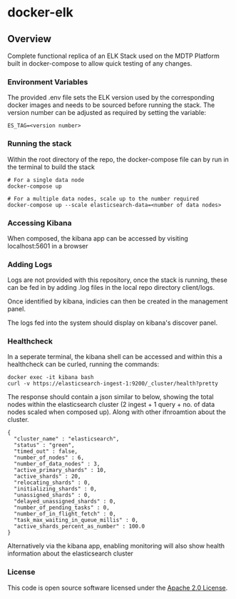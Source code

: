 
# docker-elk

## Overview
Complete functional replica of an ELK Stack used on the MDTP Platform built in docker-compose to allow quick testing of any changes.

### Environment Variables
The provided .env file sets the ELK version used by the corresponding docker images and needs to be sourced before running the stack. The version number can be adjusted as required by setting the variable:

```
ES_TAG=<version number>
```
### Running the stack
Within the root directory of the repo, the docker-compose file can by run in the terminal to build the stack 
```
# For a single data node 
docker-compose up

# For a multiple data nodes, scale up to the number required
docker-compose up --scale elasticsearch-data=<number of data nodes>
```
### Accessing Kibana
When composed, the kibana app can be accessed by visiting localhost:5601 in a browser

### Adding Logs
Logs are not provided with this repository, once the stack is running, these can be fed in by adding .log files in the local repo directory client/logs.

Once identified by kibana, indicies can then be created in the management panel.

The logs fed into the system should display on kibana's discover panel.

### Healthcheck
In a seperate terminal, the kibana shell can be accessed and within this a healthcheck can be curled, running the commands:
```
docker exec -it kibana bash
curl -v https://elasticsearch-ingest-1:9200/_cluster/health?pretty
```

The response should contain a json similar to below, showing the total nodes within the elasticsearch cluster (2 ingest + 1 query + no. of data nodes scaled when composed up). Along with other ifnroamtion about the cluster.
```
{
  "cluster_name" : "elasticsearch",
  "status" : "green",
  "timed_out" : false,
  "number_of_nodes" : 6,
  "number_of_data_nodes" : 3,
  "active_primary_shards" : 10,
  "active_shards" : 20,
  "relocating_shards" : 0,
  "initializing_shards" : 0,
  "unassigned_shards" : 0,
  "delayed_unassigned_shards" : 0,
  "number_of_pending_tasks" : 0,
  "number_of_in_flight_fetch" : 0,
  "task_max_waiting_in_queue_millis" : 0,
  "active_shards_percent_as_number" : 100.0
}
```

Alternatively via the kibana app, enabling monitoring will also show health information about the elasticsearch cluster

### License
This code is open source software licensed under the [Apache 2.0 License]("http://www.apache.org/licenses/LICENSE-2.0.html").
